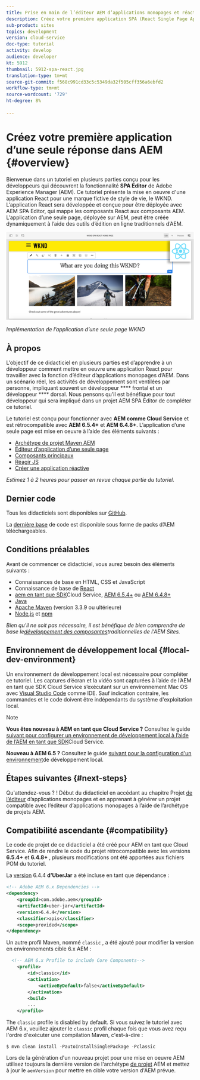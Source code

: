 ```yaml
---
title: Prise en main de l’éditeur AEM d’applications monopages et réaction
description: Créez votre première application SPA (React Single Page Application) modifiable dans Adobe Experience Manager AEM avec l’application SPA WKND. Découvrez comment créer une application d’une seule page à l’aide de la structure React JS avec AEM SPA Editor. Ce tutoriel en plusieurs parties présente la mise en oeuvre d'une application React pour une marque de style de vie fictive, le WKND. Le tutoriel couvre la création de bout en bout du SPA et l'intégration avec AEM.
sub-product: sites
topics: development
version: cloud-service
doc-type: tutorial
activity: develop
audience: developer
kt: 5912
thumbnail: 5912-spa-react.jpg
translation-type: tm+mt
source-git-commit: f568c991cd33c5c5349da32f505cff356a6ebfd2
workflow-type: tm+mt
source-wordcount: '729'
ht-degree: 8%

---
```



# Créez votre première application d’une seule réponse dans AEM {#overview}

Bienvenue dans un tutoriel en plusieurs parties conçu pour les développeurs qui découvrent la fonctionnalité **SPA Editor** de Adobe Experience Manager (AEM). Ce tutoriel présente la mise en oeuvre d&#39;une application React pour une marque fictive de style de vie, le WKND. L’application React sera développée et conçue pour être déployée avec AEM SPA Editor, qui mappe les composants React aux composants AEM. L’application d’une seule page, déployée sur AEM, peut être créée dynamiquement à l’aide des outils d’édition en ligne traditionnels d’AEM.

![Mise en oeuvre de l’application d’une seule page](assets/wknd-spa-implementation.png)

*Implémentation de l’application d’une seule page WKND*

## À propos

L’objectif de ce didacticiel en plusieurs parties est d’apprendre à un développeur comment mettre en oeuvre une application React pour travailler avec la fonction d’éditeur d’applications monopages d’AEM. Dans un scénario réel, les activités de développement sont ventilées par personne, impliquant souvent un développeur **** frontal et un développeur **** dorsal. Nous pensons qu&#39;il est bénéfique pour tout développeur qui sera impliqué dans un projet AEM SPA Editor de compléter ce tutoriel.

Le tutoriel est conçu pour fonctionner avec **AEM comme Cloud Service** et est rétrocompatible avec **AEM 6.5.4+** et **AEM 6.4.8+**. L’application d’une seule page est mise en oeuvre à l’aide des éléments suivants :

* [Archétype de projet Maven AEM](https://docs.adobe.com/content/help/en/experience-manager-core-components/using/developing/archetype/overview.html)
* [Éditeur d’application d’une seule page](https://docs.adobe.com/content/help/en/experience-manager-65/developing/headless/spas/spa-walkthrough.html#content-editing-experience-with-spa)
* [Composants principaux](https://docs.adobe.com/content/help/fr-FR/experience-manager-core-components/using/introduction.html)
* [Réagir JS](https://reactjs.org/)
* [Créer une application réactive](https://create-react-app.dev/)

*Estimez 1 à 2 heures pour passer en revue chaque partie du tutoriel.*

## Dernier code

Tous les didacticiels sont disponibles sur [GitHub](https://github.com/adobe/aem-guides-wknd-spa).

La [dernière base](https://github.com/adobe/aem-guides-wknd-spa/releases) de code est disponible sous forme de packs d’AEM téléchargeables.

## Conditions préalables

Avant de commencer ce didacticiel, vous aurez besoin des éléments suivants :

* Connaissances de base en HTML, CSS et JavaScript
* Connaissance de base de [React](https://reactjs.org/tutorial/tutorial.html)
* [aem en tant que SDK](https://docs.adobe.com/content/help/en/experience-manager-learn/cloud-service/local-development-environment-set-up/aem-runtime.html#download-the-aem-as-a-cloud-service-sdk)Cloud Service, [AEM 6.5.4+](https://helpx.adobe.com/experience-manager/aem-releases-updates.html#65) ou [AEM 6.4.8+](https://helpx.adobe.com/experience-manager/aem-releases-updates.html#64)
* [Java](https://downloads.experiencecloud.adobe.com/content/software-distribution/en/general.html)
* [Apache Maven](https://maven.apache.org/) (version 3.3.9 ou ultérieure)
* [Node.js](https://nodejs.org/en/) et [npm](https://www.npmjs.com/)

*Bien qu&#39;il ne soit pas nécessaire, il est bénéfique de bien comprendre de base le[développement des composantes](https://docs.adobe.com/content/help/en/experience-manager-learn/getting-started-wknd-tutorial-develop/overview.html)traditionnelles de l&#39;AEM Sites.*

## Environnement de développement local {#local-dev-environment}

Un environnement de développement local est nécessaire pour compléter ce tutoriel. Les captures d’écran et la vidéo sont capturées à l’aide de l’AEM en tant que SDK Cloud Service s’exécutant sur un environnement Mac OS avec [Visual Studio Code](https://code.visualstudio.com/) comme IDE. Sauf indication contraire, les commandes et le code doivent être indépendants du système d&#39;exploitation local.

>[!NOTE]
>
> **Vous êtes nouveau à AEM en tant que Cloud Service ?** Consultez le guide [suivant pour configurer un environnement de développement local à l’aide de l’AEM en tant que SDK](https://docs.adobe.com/content/help/en/experience-manager-learn/cloud-service/local-development-environment-set-up/overview.html)Cloud Service.
>
> **Nouveau à AEM 6.5 ?** Consultez le guide [suivant pour la configuration d&#39;un environnement](https://docs.adobe.com/content/help/en/experience-manager-learn/foundation/development/set-up-a-local-aem-development-environment.html)de développement local.

## Étapes suivantes {#next-steps}

Qu&#39;attendez-vous ? ! Début du didacticiel en accédant au chapitre Projet [de l’éditeur](create-project.md) d’applications monopages et en apprenant à générer un projet compatible avec l’éditeur d’applications monopages à l’aide de l’archétype de projets AEM.

## Compatibilité ascendante {#compatibility}

Le code de projet de ce didacticiel a été créé pour AEM en tant que Cloud Service. Afin de rendre le code du projet rétrocompatible avec les versions **6.5.4+** et **6.4.8+** , plusieurs modifications ont été apportées aux fichiers POM du tutoriel.

La [version](https://docs.adobe.com/content/help/en/experience-manager-65/developing/devtools/ht-projects-maven.html#what-is-the-uberjar) 6.4.4 **d’UberJar** a été incluse en tant que dépendance :

```xml
<!-- Adobe AEM 6.x Dependencies -->
<dependency>
    <groupId>com.adobe.aem</groupId>
    <artifactId>uber-jar</artifactId>
    <version>6.4.4</version>
    <classifier>apis</classifier>
    <scope>provided</scope>
</dependency>
```

Un autre profil Maven, nommé `classic` , a été ajouté pour modifier la version en environnements cible 6.x AEM :

```xml
  <!-- AEM 6.x Profile to include Core Components-->
    <profile>
        <id>classic</id>
        <activation>
            <activeByDefault>false</activeByDefault>
        </activation>
        <build>
        ...
    </profile>
```

The `classic` profile is disabled by default. Si vous suivez le tutoriel avec AEM 6.x, veuillez ajouter le `classic` profil chaque fois que vous avez reçu l&#39;ordre d&#39;exécuter une compilation Maven, c&#39;est-à-dire :

```shell
$ mvn clean install -PautoInstallSinglePackage -Pclassic
```

Lors de la génération d&#39;un nouveau projet pour une mise en oeuvre AEM utilisez toujours la dernière version de l&#39;archétype [de projet](https://github.com/adobe/aem-project-archetype) AEM et mettez à jour le `aemVersion` pour mettre en cible votre version d&#39;AEM prévue.
